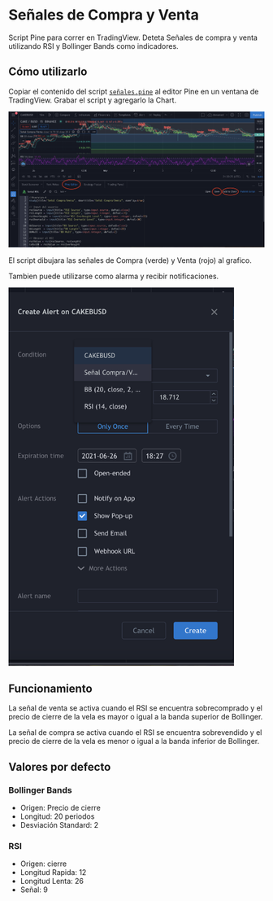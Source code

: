 # Señales de Compra y Venta

Script Pine para correr en TradingView. Deteta Señales de compra y venta utilizando RSI y Bollinger Bands como indicadores.

## Cómo utilizarlo

Copiar el contenido del script [`señales.pine`](https://github.com/LucasNatoli/Pine-script-compra-venta/blob/main/sen%CC%83ales.pine) al editor Pine en  un ventana de TradingView. Grabar el script y agregarlo la Chart.  

![Agregar el script al editor, guardar y agregar al chart](pine-script-01.png?raw=true "Cómo utilizarlo")

El script dibujara las señales de Compra (verde) y Venta (rojo) al grafico. 

Tambien puede utilizarse como alarma y recibir notificaciones.  

<img src="pine-script-02.png?raw=true" width="444">

## Funcionamiento

La señal de venta se activa cuando el RSI se encuentra sobrecomprado y el precio de cierre de la vela es mayor o igual a la banda superior de Bollinger.

La señal de compra se activa cuando el RSI se encuentra sobrevendido y el precio de cierre de la vela es menor o igual a la banda inferior de Bollinger.

## Valores por defecto

### Bollinger Bands

* Origen: Precio de cierre
* Longitud: 20 periodos
* Desviación Standard: 2

### RSI
* Origen: cierre
* Longitud Rapida: 12
* Longitud Lenta: 26
* Señal: 9

